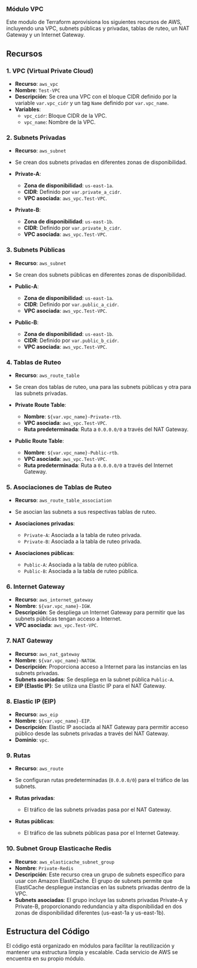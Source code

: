 ### Módulo VPC

Este modulo de Terraform  aprovisiona los siguientes recursos de AWS, incluyendo una VPC, subnets públicas y privadas, tablas de ruteo, un NAT Gateway y un Internet Gateway.

## Recursos

### 1. **VPC (Virtual Private Cloud)**
   - **Recurso**: `aws_vpc`
   - **Nombre**: `Test-VPC`
   - **Descripción**: Se crea una VPC con el bloque CIDR definido por la variable `var.vpc_cidr` y un tag `Name` definido por `var.vpc_name`.
   - **Variables**:
     - `vpc_cidr`: Bloque CIDR de la VPC.
     - `vpc_name`: Nombre de la VPC.

### 2. **Subnets Privadas**
   - **Recurso**: `aws_subnet`
   - Se crean dos subnets privadas en diferentes zonas de disponibilidad.

   - **Private-A**:
     - **Zona de disponibilidad**: `us-east-1a`.
     - **CIDR**: Definido por `var.private_a_cidr`.
     - **VPC asociada**: `aws_vpc.Test-VPC`.

   - **Private-B**:
     - **Zona de disponibilidad**: `us-east-1b`.
     - **CIDR**: Definido por `var.private_b_cidr`.
     - **VPC asociada**: `aws_vpc.Test-VPC`.

### 3. **Subnets Públicas**
   - **Recurso**: `aws_subnet`
   - Se crean dos subnets públicas en diferentes zonas de disponibilidad.

   - **Public-A**:
     - **Zona de disponibilidad**: `us-east-1a`.
     - **CIDR**: Definido por `var.public_a_cidr`.
     - **VPC asociada**: `aws_vpc.Test-VPC`.

   - **Public-B**:
     - **Zona de disponibilidad**: `us-east-1b`.
     - **CIDR**: Definido por `var.public_b_cidr`.
     - **VPC asociada**: `aws_vpc.Test-VPC`.

### 4. **Tablas de Ruteo**
   - **Recurso**: `aws_route_table`
   - Se crean dos tablas de ruteo, una para las subnets públicas y otra para las subnets privadas.

   - **Private Route Table**: 
     - **Nombre**: `${var.vpc_name}-Private-rtb`.
     - **VPC asociada**: `aws_vpc.Test-VPC`.
     - **Ruta predeterminada**: Ruta a `0.0.0.0/0` a través del NAT Gateway.

   - **Public Route Table**:
     - **Nombre**: `${var.vpc_name}-Public-rtb`.
     - **VPC asociada**: `aws_vpc.Test-VPC`.
     - **Ruta predeterminada**: Ruta a `0.0.0.0/0` a través del Internet Gateway.

### 5. **Asociaciones de Tablas de Ruteo**
   - **Recurso**: `aws_route_table_association`
   - Se asocian las subnets a sus respectivas tablas de ruteo.

   - **Asociaciones privadas**:
     - `Private-A`: Asociada a la tabla de ruteo privada.
     - `Private-B`: Asociada a la tabla de ruteo privada.

   - **Asociaciones públicas**:
     - `Public-A`: Asociada a la tabla de ruteo pública.
     - `Public-B`: Asociada a la tabla de ruteo pública.

### 6. **Internet Gateway**
   - **Recurso**: `aws_internet_gateway`
   - **Nombre**: `${var.vpc_name}-IGW`.
   - **Descripción**: Se despliega un Internet Gateway para permitir que las subnets públicas tengan acceso a Internet.
   - **VPC asociada**: `aws_vpc.Test-VPC`.

### 7. **NAT Gateway**
   - **Recurso**: `aws_nat_gateway`
   - **Nombre**: `${var.vpc_name}-NATGW`.
   - **Descripción**: Proporciona acceso a Internet para las instancias en las subnets privadas.
   - **Subnets asociadas**: Se despliega en la subnet pública `Public-A`.
   - **EIP (Elastic IP)**: Se utiliza una Elastic IP para el NAT Gateway.

### 8. **Elastic IP (EIP)**
   - **Recurso**: `aws_eip`
   - **Nombre**: `${var.vpc_name}-EIP`.
   - **Descripción**: Elastic IP asociada al NAT Gateway para permitir acceso público desde las subnets privadas a través del NAT Gateway.
   - **Dominio**: `vpc`.

### 9. **Rutas**
   - **Recurso**: `aws_route`
   - Se configuran rutas predeterminadas (`0.0.0.0/0`) para el tráfico de las subnets.

   - **Rutas privadas**:
     - El tráfico de las subnets privadas pasa por el NAT Gateway.

   - **Rutas públicas**:
     - El tráfico de las subnets públicas pasa por el Internet Gateway.

### 10. **Subnet Group Elasticache Redis**
 - **Recurso**: `aws_elasticache_subnet_group`
- **Nombre**: `Private-Redis`
- **Descripción**: Este recurso crea un grupo de subnets específico para usar con Amazon ElastiCache. El grupo de subnets permite que ElastiCache despliegue instancias en las subnets privadas dentro de la VPC.
- **Subnets asociadas**: El grupo incluye las subnets privadas Private-A y Private-B, proporcionando redundancia y alta disponibilidad en dos zonas de disponibilidad diferentes (us-east-1a y us-east-1b).

## Estructura del Código

El código está organizado en módulos para facilitar la reutilización y mantener una estructura limpia y escalable. Cada servicio de AWS se encuentra en su propio módulo.

